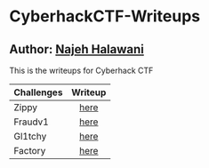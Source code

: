 # CyberhackCTF-Writeups
## Author: [Najeh Halawani](https://instagram.com/najeh_halawani)
This is the writeups for Cyberhack CTF

| Challenges           | Writeup           |
| -------------        |:-------------:
| Zippy               | [here](https://github.com/najeh-halawani/)          |
| Fraudv1 | [here](https://github.com/najeh-halawani/)          |
| Gl1tchy | [here](https://github.com/najeh-halawani)          |
| Factory          | [here](https://github.com/najeh-halawani/CyberhackCTF-Writeups/tree/master/Factory)          |



